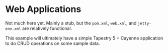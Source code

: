 Web Applications
================

Not much here yet.  Mainly a stub, but the `pom.xml`, `web.xml`, and `jetty-env.xml` are relatively functional.

This example will ultimately have a simple Tapestry 5 + Cayenne application to do CRUD operations on some sample data.
